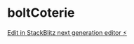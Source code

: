 # boltCoterie

[Edit in StackBlitz next generation editor ⚡️](https://stackblitz.com/~/github.com/jkAIdev/boltCoterie)